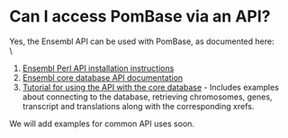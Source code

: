 # Can I access PomBase via an API?
<!-- pombase_categories: Tools and Resources -->

Yes, the Ensembl API can be used with PomBase, as documented here:\
\

1.  [Ensembl Perl API installation     instructions](http://genomebrowser.pombase.org/info/docs/api/api_installation.html) 
2.  [Ensembl core database API     documentation](http://www.ensembl.org/info/docs/Doxygen/core-api/index.html) 
3.  [Tutorial for using the API with the core     database](http://genomebrowser.pombase.org/info/docs/api/core/core_tutorial.html) -
    Includes examples about connecting to the database, retrieving
    chromosomes, genes, transcript and translations along with the
    corresponding xrefs.

We will add examples for common API uses soon.

